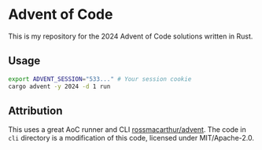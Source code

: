 # Advent of Code

This is my repository for the 2024 Advent of Code solutions written in Rust.

## Usage

```bash
export ADVENT_SESSION="533..." # Your session cookie
cargo advent -y 2024 -d 1 run
```

## Attribution

This uses a great AoC runner and CLI [rossmacarthur/advent](https://github.com/rossmacarthur/advent). The code in
`cli` directory is a modification of this code, licensed under MIT/Apache-2.0.
